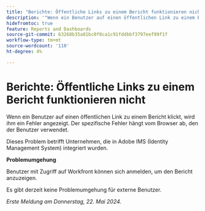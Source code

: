 ```yaml
---
title: "Berichte: Öffentliche Links zu einem Bericht funktionieren nicht"
description: '"Wenn ein Benutzer auf einen öffentlichen Link zu einem Bericht klickt, wird ihm ein Fehler angezeigt. Der spezifische Fehler hängt vom Browser ab, den der Benutzer verwendet. „'
hidefromtoc: true
feature: Reports and Dashboards
source-git-commit: 63268b35a81bc0f8ca1c91fddbbf3797eef99f1f
workflow-type: tm+mt
source-wordcount: '110'
ht-degree: 4%

---
```



# Berichte: Öffentliche Links zu einem Bericht funktionieren nicht

Wenn ein Benutzer auf einen öffentlichen Link zu einem Bericht klickt, wird ihm ein Fehler angezeigt. Der spezifische Fehler hängt vom Browser ab, den der Benutzer verwendet.

Dieses Problem betrifft Unternehmen, die in Adobe IMS (Identity Management System) integriert wurden.

**Problemumgehung**

Benutzer mit Zugriff auf Workfront können sich anmelden, um den Bericht anzuzeigen.

Es gibt derzeit keine Problemumgehung für externe Benutzer.

_Erste Meldung am Donnerstag, 22. Mai 2024._
